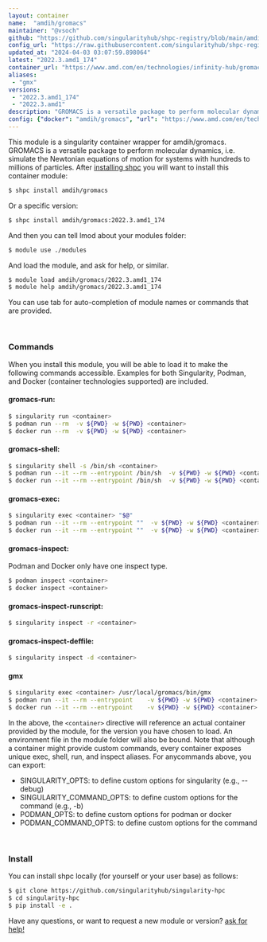 ```yaml
---
layout: container
name:  "amdih/gromacs"
maintainer: "@vsoch"
github: "https://github.com/singularityhub/shpc-registry/blob/main/amdih/gromacs/container.yaml"
config_url: "https://raw.githubusercontent.com/singularityhub/shpc-registry/main/amdih/gromacs/container.yaml"
updated_at: "2024-04-03 03:07:59.898064"
latest: "2022.3.amd1_174"
container_url: "https://www.amd.com/en/technologies/infinity-hub/gromacs"
aliases:
 - "gmx"
versions:
 - "2022.3.amd1_174"
 - "2022.3.amd1"
description: "GROMACS is a versatile package to perform molecular dynamics, i.e. simulate the Newtonian equations of motion for systems with hundreds to millions of particles."
config: {"docker": "amdih/gromacs", "url": "https://www.amd.com/en/technologies/infinity-hub/gromacs", "description": "GROMACS is a versatile package to perform molecular dynamics, i.e. simulate the Newtonian equations of motion for systems with hundreds to millions of particles.", "maintainer": "@cristiandipietrantonio", "latest": {"2022.3.amd1_174": "sha256:3def3e37a32b014a80620e588f16241e23d4043b6a0a022f09a3d856cda72ee3"}, "tags": {"2022.3.amd1_174": "sha256:3def3e37a32b014a80620e588f16241e23d4043b6a0a022f09a3d856cda72ee3", "2022.3.amd1": "sha256:3def3e37a32b014a80620e588f16241e23d4043b6a0a022f09a3d856cda72ee3"}, "aliases": [{"name": "gmx", "command": "/usr/local/gromacs/bin/gmx"}]}
---
```


This module is a singularity container wrapper for amdih/gromacs.
GROMACS is a versatile package to perform molecular dynamics, i.e. simulate the Newtonian equations of motion for systems with hundreds to millions of particles.
After [installing shpc](#install) you will want to install this container module:


```bash
$ shpc install amdih/gromacs
```

Or a specific version:

```bash
$ shpc install amdih/gromacs:2022.3.amd1_174
```

And then you can tell lmod about your modules folder:

```bash
$ module use ./modules
```

And load the module, and ask for help, or similar.

```bash
$ module load amdih/gromacs/2022.3.amd1_174
$ module help amdih/gromacs/2022.3.amd1_174
```

You can use tab for auto-completion of module names or commands that are provided.

<br>

### Commands

When you install this module, you will be able to load it to make the following commands accessible.
Examples for both Singularity, Podman, and Docker (container technologies supported) are included.

#### gromacs-run:

```bash
$ singularity run <container>
$ podman run --rm  -v ${PWD} -w ${PWD} <container>
$ docker run --rm  -v ${PWD} -w ${PWD} <container>
```

#### gromacs-shell:

```bash
$ singularity shell -s /bin/sh <container>
$ podman run --it --rm --entrypoint /bin/sh  -v ${PWD} -w ${PWD} <container>
$ docker run --it --rm --entrypoint /bin/sh  -v ${PWD} -w ${PWD} <container>
```

#### gromacs-exec:

```bash
$ singularity exec <container> "$@"
$ podman run --it --rm --entrypoint ""  -v ${PWD} -w ${PWD} <container> "$@"
$ docker run --it --rm --entrypoint ""  -v ${PWD} -w ${PWD} <container> "$@"
```

#### gromacs-inspect:

Podman and Docker only have one inspect type.

```bash
$ podman inspect <container>
$ docker inspect <container>
```

#### gromacs-inspect-runscript:

```bash
$ singularity inspect -r <container>
```

#### gromacs-inspect-deffile:

```bash
$ singularity inspect -d <container>
```


#### gmx

```bash
$ singularity exec <container> /usr/local/gromacs/bin/gmx
$ podman run --it --rm --entrypoint    -v ${PWD} -w ${PWD} <container> -c " $@"
$ docker run --it --rm --entrypoint    -v ${PWD} -w ${PWD} <container> -c " $@"
```



In the above, the `<container>` directive will reference an actual container provided
by the module, for the version you have chosen to load. An environment file in the
module folder will also be bound. Note that although a container
might provide custom commands, every container exposes unique exec, shell, run, and
inspect aliases. For anycommands above, you can export:

 - SINGULARITY_OPTS: to define custom options for singularity (e.g., --debug)
 - SINGULARITY_COMMAND_OPTS: to define custom options for the command (e.g., -b)
 - PODMAN_OPTS: to define custom options for podman or docker
 - PODMAN_COMMAND_OPTS: to define custom options for the command

<br>

### Install

You can install shpc locally (for yourself or your user base) as follows:

```bash
$ git clone https://github.com/singularityhub/singularity-hpc
$ cd singularity-hpc
$ pip install -e .
```

Have any questions, or want to request a new module or version? [ask for help!](https://github.com/singularityhub/singularity-hpc/issues)